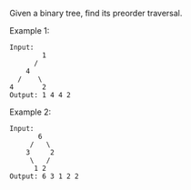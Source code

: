 Given a binary tree, find its preorder traversal.

Example 1:
```
Input:
        1      
      /          
    4    
  /    \   
4       2
Output: 1 4 4 2

```
Example 2:
```
Input:
       6
     /   \
    3     2
     \   / 
      1 2
Output: 6 3 1 2 2 
```
